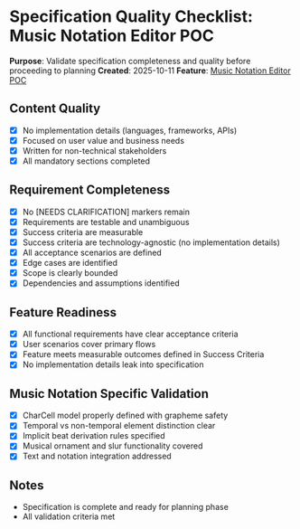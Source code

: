 # Specification Quality Checklist: Music Notation Editor POC

**Purpose**: Validate specification completeness and quality before proceeding to planning
**Created**: 2025-10-11
**Feature**: [Music Notation Editor POC](spec.md)

## Content Quality

- [x] No implementation details (languages, frameworks, APIs)
- [x] Focused on user value and business needs
- [x] Written for non-technical stakeholders
- [x] All mandatory sections completed

## Requirement Completeness

- [x] No [NEEDS CLARIFICATION] markers remain
- [x] Requirements are testable and unambiguous
- [x] Success criteria are measurable
- [x] Success criteria are technology-agnostic (no implementation details)
- [x] All acceptance scenarios are defined
- [x] Edge cases are identified
- [x] Scope is clearly bounded
- [x] Dependencies and assumptions identified

## Feature Readiness

- [x] All functional requirements have clear acceptance criteria
- [x] User scenarios cover primary flows
- [x] Feature meets measurable outcomes defined in Success Criteria
- [x] No implementation details leak into specification

## Music Notation Specific Validation

- [x] CharCell model properly defined with grapheme safety
- [x] Temporal vs non-temporal element distinction clear
- [x] Implicit beat derivation rules specified
- [x] Musical ornament and slur functionality covered
- [x] Text and notation integration addressed

## Notes

- Specification is complete and ready for planning phase
- All validation criteria met